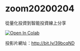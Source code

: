 # zoom20200204
從量化投資到智能投資線上分享

[![Open In Colab](https://colab.research.google.com/assets/colab-badge.svg)](https://colab.research.google.com/github/victorgau/zoom20200204/)

投影片網址：http://bit.ly/39bcqND